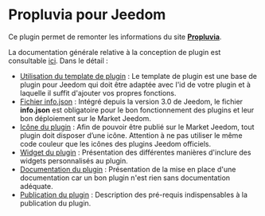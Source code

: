 # Propluvia pour Jeedom

Ce plugin permet de remonter les informations du site [**Propluvia**](https://propluvia.developpement-durable.gouv.fr/propluviapublic/recherche-particulier).

La documentation générale relative à la conception de plugin est consultable [ici](https://doc.jeedom.com/fr_FR/dev/). Dans le détail :   
* [Utilisation du template de plugin](https://doc.jeedom.com/fr_FR/dev/plugin_template) : Le template de plugin est une base de plugin pour Jeedom qui doit être adaptée avec l'id de votre plugin et à laquelle il suffit d'ajouter vos propres fonctions. 
* [Fichier info.json](https://doc.jeedom.com/fr_FR/dev/structure_info_json) : Intégré depuis la version 3.0 de Jeedom, le fichier **info.json** est obligatoire pour le bon fonctionnement des plugins et leur bon déploiement sur le Market Jeedom.
* [Icône du plugin](https://doc.jeedom.com/fr_FR/dev/Icone_de_plugin) : Afin de pouvoir être publié sur le Market Jeedom, tout plugin doit disposer d’une icône. Attention à ne pas utiliser le même code couleur que les icônes des plugins Jeedom officiels.
* [Widget du plugin](https://doc.jeedom.com/fr_FR/dev/widget_plugin) : Présentation des différentes manières d'inclure des widgets personnalisés au plugin.
* [Documentation du plugin](https://doc.jeedom.com/fr_FR/dev/documentation_plugin) : Présentation de la mise en place d'une documentation car un bon plugin n'est rien sans documentation adéquate.
* [Publication du plugin](https://doc.jeedom.com/fr_FR/dev/publication_plugin) : Description des pré-requis indispensables à la publication du plugin.
